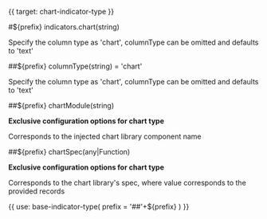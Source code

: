 {{ target: chart-indicator-type }}

#${prefix} indicators.chart(string)

Specify the column type as 'chart', columnType can be omitted and defaults to 'text'

##${prefix} columnType(string) = 'chart'

Specify the column type as 'chart', columnType can be omitted and defaults to 'text'

##${prefix} chartModule(string)

**Exclusive configuration options for chart type**

Corresponds to the injected chart library component name

##${prefix} chartSpec(any|Function)

**Exclusive configuration options for chart type**

Corresponds to the chart library's spec, where value corresponds to the provided records

{{ use: base-indicator-type(
    prefix = '##'+${prefix}
) }}
